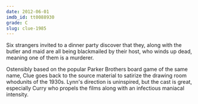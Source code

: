 ```yaml
---
date: 2012-06-01
imdb_id: tt0088930
grade: C
slug: clue-1985
---
```


Six strangers invited to a dinner party discover that they, along with the butler and maid are all being blackmailed by their host, who winds up dead, meaning one of them is a murderer.

Ostensibly based on the popular Parker Brothers board game of the same name, Clue goes back to the source material to satirize the drawing room whodunits of the 1930s. Lynn's direction is uninspired, but the cast is great, especially Curry who propels the films along with an infectious maniacal intensity.
